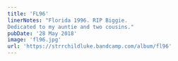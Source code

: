 ```yaml
---
title: 'FL96'
linerNotes: "Florida 1996. RIP Biggie.
Dedicated to my auntie and two cousins."
pubDate: '28 May 2018'
image: 'fl96.jpg'
url: 'https://strrchildluke.bandcamp.com/album/fl96'
---
```



